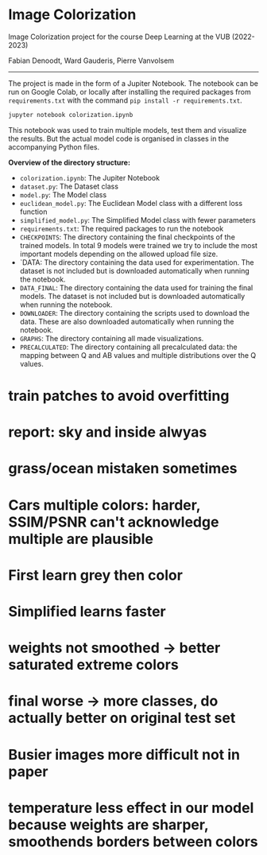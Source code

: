 # Image Colorization

Image Colorization project for the course Deep Learning at the VUB (2022-2023)

Fabian Denoodt, Ward Gauderis, Pierre Vanvolsem

---

The project is made in the form of a Jupiter Notebook. The notebook can be run on Google Colab, or locally
after installing the required packages from `requirements.txt` with the command `pip install -r requirements.txt`.

```bash
jupyter notebook colorization.ipynb
```

This notebook was used to train multiple models, test them and visualize the results.
But the actual model code is organised in classes in the accompanying Python files.

**Overview of the directory structure:**

- `colorization.ipynb`: The Jupiter Notebook
- `dataset.py`: The Dataset class
- `model.py`: The Model class
- `euclidean_model.py`: The Euclidean Model class with a different loss function
- `simplified_model.py`: The Simplified Model class with fewer parameters
- `requirements.txt`: The required packages to run the notebook
- `CHECKPOINTS`: The directory containing the final checkpoints of the trained models. In total 9 models were trained
  we try to include the most important models depending on the allowed upload file size.
- `DATA: The directory containing the data used for experimentation. The dataset is not included but is
  downloaded automatically when running the notebook.
- `DATA_FINAL`: The directory containing the data used for training the final models. The dataset is not included but is
  downloaded automatically when running the notebook.
- `DOWNLOADER`: The directory containing the scripts used to download the data. These are also downloaded automatically
  when running the notebook.
- `GRAPHS`: The directory containing all made visualizations.
- `PRECALCULATED`: The directory containing all precalculated data: the mapping between Q and AB values and multiple
distributions over the Q values.

# train patches to avoid overfitting

# report: sky and inside alwyas

# grass/ocean mistaken sometimes

# Cars multiple colors: harder, SSIM/PSNR can't acknowledge multiple are plausible

# First learn grey then color

# Simplified learns faster

# weights not smoothed -> better saturated extreme colors

# final worse -> more classes, do actually better on original test set

# Busier images more difficult not in paper

# temperature less effect in our model because weights are sharper, smoothends borders between colors